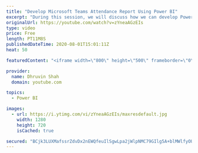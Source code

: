 ```yaml
---
title: "Develop Microsoft Teams Attendance Report Using Power BI"
excerpt: "During this session, we will discuss how we can develop Power BI report for our Meeting Attendance.  This session is dedicated to the developers who wanted to know how we can develop Power BI report for Meeting attendance. What’s the logic is used to generate the report? I will explain each individual"
originalUrl: https://youtube.com/watch?v=zYneaAGzEIs
type: video
price: Free
length: PT11M8S
publishedDateTime: 2020-08-01T15:01:11Z
heat: 50

featuredContent: "<iframe width=\"800\" height=\"500\" frameborder=\"0\" src=\"https://www.youtube.com/embed/zYneaAGzEIs\" allow=\"accelerometer; autoplay; encrypted-media; gyroscope; picture-in-picture\" allowfullscreen></iframe>"

provider:
  name: Dhruvin Shah
  domain: youtube.com

topics:
  - Power BI

images:
  - url: https://i.ytimg.com/vi/zYneaAGzEIs/maxresdefault.jpg
    width: 1280
    height: 720
    isCached: true

secured: "BCjk3LUXMafssrZdvDx2nEWQfeuIlSgwLpa2jWlpNMC79GIlg5A+blMWlfyOUTHrAukQulE4QnHzUhPuHhCJdiCSdoLoSDoMc/9IWY77a4+rys9B01H5AfENnCMvRVwqNX8RfUpuSoHk96058yOrQXuMCLpLkSqYPXk6GlpSvazC6pItPG/YvNRMJ2nnNnQsBIbje8Vdt90HsVukVEmsUjRF2mYCnatCS5pv0w3uXNZAYYeQ5cVu5o3cCz5AUUvexfqhwN+5KolldUGWMd0NgfDTe8yRdOif1dOzrIxPrfFqTR6h3re/y1ad523Y1Y0GtKaQFUgZ2ihe3a4VpX9tq7ZK5U/aXfeIz49O8evtbfUXMTc2ca384dUmYJvbhoKe+QSP4+DytfZnjeejsS9Cu5BNV3VEf0+KbLG9vhnYhEI=;N1jewYeUIIDOfAMQpS6NtQ=="
---
```


